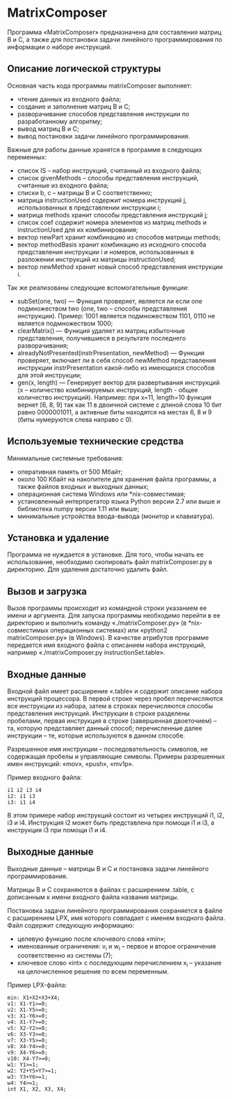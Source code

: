 # MatrixComposer
Программа «MatrixComposer» предназначена для составления матриц B и C, а также для постановки задачи линейного программирования по информации о наборе инструкций.

## Описание логической структуры
Основная часть кода программы matrixComposer выполняет:
* чтение данных из входного файла;
* создание и заполнение матриц B и C;
* разворачивание способов представления инструкции по разработанному алгоритму;
* вывод матриц B и C;
* вывод постановки задачи линейного программирования.

Важные для работы данные хранятся в программе в следующих переменных:
* список IS – набор инструкций, считанный из входного файла;
* список givenMethods – способы представления инструкций, считанные из входного файла;
* списки b, c – матрицы B и C соответственно;
* матрица instructionUsed содержит номера инструкций j, использованных в представлении инструкции i;
* матрица methods хранит способы представления инструкций j;
* список coef содержит номера элементов из матриц methods и instructionUsed для их комбинирования;
* вектор newPart хранит комбинацию из способов матрицы methods;
* вектор methodBasis хранит комбинацию из исходного способа представления инструкции i и номеров, использованных в разложении инструкций из матрицы instructionUsed;
* вектор newMethod хранит новый способ представления инструкции i.

Так же реализованы следующие вспомогательные функции:
* subSet(one, two) — Функция проверяет, является ли если one подмножеством two (one, two – способы представления инструкции). Пример: 1001 является подмножеством 1101, 0110 не является подмножеством 1000;
* clearMatrix() — Функция удаляет из матриц избыточные представления, получившиеся в результате последнего разворачивания;
* alreadyNotPresented(instrPresentation, newMethod) — Функция проверяет, включает ли в себя способ newMethod представления инструкции instrPresentation какой-либо из имеющихся способов для этой инструкции;
* gen(x, length) — Генерирует вектор для развертывания инструкций (x – количество комбинируемых инструкций, length - общее количество инструкций). Например: при x=11, length=10 функция вернет [6, 8, 9] так как 11 в двоичной системе с длиной слова 10 бит равно 0000001011, а активные биты находятся на местах 6, 8 и 9 (биты нумеруются слева направо с 0).

## Используемые технические средства
Минимальные системные требования:
* оперативная память от 500 Мбайт;
* около 100 Кбайт на накопителе для хранения файла программы, а также файлов входных и выходных данных;
* операционная система Windows или *nix-совместимая;
* установленный интерпретатор языка Python версии 2.7 или выше и библиотека numpy версии 1.11 или выше;
* минимальные устройства ввода-вывода (монитор и клавиатура).

## Установка и удаление
Программа не нуждается в установке. Для того, чтобы начать ее использование, необходимо скопировать файл matrixComposer.py в директорию. Для удаления достаточно удалить файл.

## Вызов и загрузка
Вызов программы происходит из командной строки указанием ее имени и аргумента. Для запуска программы необходимо перейти в ее директорию и выполнить команду «./matrixComposer.py» (в *nix-совместимых операционных системах) или «python2 matrixComposer.py» (в Windows). В качестве атрибутов программе передается имя входного файла с описанием набора инструкций, например «./matrixComposer.py instructionSet.table».

## Входные данные
Входной файл имеет расширение «.table» и содержит описание набора инструкций процессора. В первой строке через пробел перечисляются все инструкции из набора, затем в строках перечисляются способы представления инструкций. Инструкции в строке разделены пробелами, первая инструкция в строке (завершенная двоеточием) – та, которую представляет данный способ; перечисленные далее инструкции – те, которые используются в данном способе.

Разрешенное имя инструкции – последовательность символов, не содержащая пробелы и управляющие символы. Примеры разрешенных имен инструкций: «mov», «push», «mv1p».

Пример входного файла:

	i1 i2 i3 i4
	i2: i1 i3
	i3: i1 i4

В этом примере набор инструкций состоит из четырех инструкций i1, i2, i3 и i4. Инструкция i2 может быть представлена при помощи i1 и i3, а инструкция i3 при помощи i1 и i4.

## Выходные данные
Выходные данные – матрицы B и C и постановка задачи линейного программирования.

Матрицы B и C сохраняются в файлах с расширением .table, с дописанным к имени входного файла названия матрицы.

Постановка задачи линейного программирования сохраняется в файле с расширением LPX, имя которого совпадает с именем входного файла. Файл содержит следующую информацию:
* целевую функцию после ключевого слова «min»;
* именованные ограничения: v<sub>i</sub> и w<sub>i</sub> – первое и второе ограничения соответственно из системы (7);
* ключевое слово «int» с последующим перечислением x<sub>i</sub> – указание на целочисленное решение по всем переменным.

Пример LPX-файла:

	min: X1+X2+X3+X4;
	v1: X1-Y1>=0;
	v2: X1-Y5>=0;
	v3: X1-Y6>=0;
	v4: X1-Y7>=0;
	v5: X2-Y2>=0;
	v6: X3-Y3>=0;
	v7: X3-Y5>=0;
	v8: X4-Y4>=0;
	v9: X4-Y6>=0;
	v10: X4-Y7>=0;
	w1: Y1>=1;
	w2: Y2+Y5+Y7>=1;
	w3: Y3+Y6>=1;
	w4: Y4>=1;
	int X1, X2, X3, X4;
